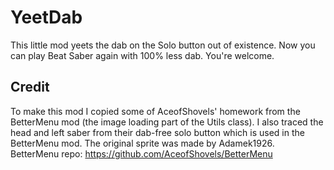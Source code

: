 # YeetDab

This little mod yeets the dab on the Solo button out of existence. Now you can play Beat Saber again with 100% less dab. You're welcome.

## Credit
To make this mod I copied some of AceofShovels' homework from the BetterMenu mod (the image loading part of the Utils class).
I also traced the head and left saber from their dab-free solo button which is used in the BetterMenu mod. The original sprite was made by Adamek1926.
BetterMenu repo: https://github.com/AceofShovels/BetterMenu
